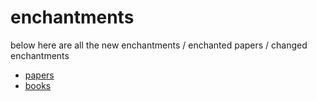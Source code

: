 # enchantments
below here are all the new enchantments / enchanted papers / changed enchantments

- [papers](enchantments/papers)
- [books](enchantments/books)